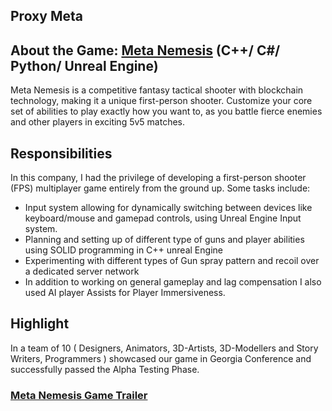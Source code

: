 ## Proxy Meta
## About the Game: [Meta Nemesis](https://store.epicgames.com/en-US/p/meta-nemesis-0b3428) (C++/ C#/ Python/ Unreal Engine)
Meta Nemesis is a competitive fantasy tactical shooter with blockchain technology, making it a unique first-person shooter. Customize your core set of abilities to play exactly how you want to, as you battle fierce enemies and other players in exciting 5v5 matches.

## Responsibilities
In this company, I had the privilege of developing a first-person shooter (FPS) multiplayer game entirely from the ground up. Some tasks include:
* Input system allowing for dynamically switching between devices like keyboard/mouse and gamepad controls, using Unreal Engine Input system.
* Planning and setting up of different type of guns and player abilities using SOLID programming in C++ unreal Engine
* Experimenting with different types of Gun spray pattern and recoil over a dedicated server network
* In addition to working on general gameplay and lag compensation I also used AI player Assists for Player Immersiveness.

## Highlight
In a team of 10 ( Designers, Animators, 3D-Artists, 3D-Modellers and Story Writers, Programmers ) showcased our game in Georgia Conference and successfully passed the Alpha Testing Phase.
### [Meta Nemesis Game Trailer](https://www.youtube.com/watch?v=n9D2VofOd8c)

